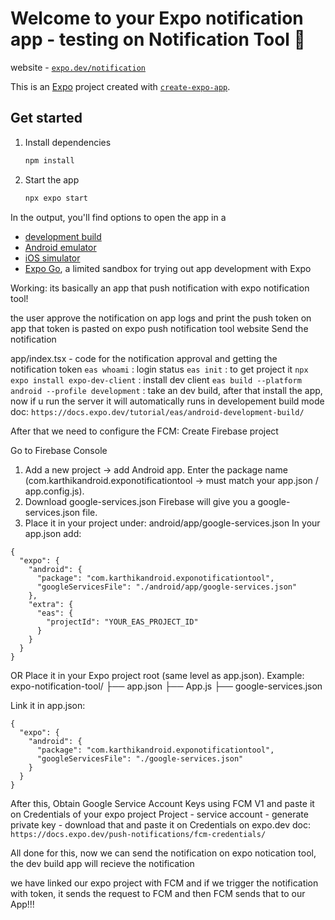 # Welcome to your Expo notification app - testing on Notification Tool 👋

website - [`expo.dev/notification`](https://expo.dev/notifications)

This is an [Expo](https://expo.dev) project created with [`create-expo-app`](https://www.npmjs.com/package/create-expo-app).

## Get started

1. Install dependencies

   ```bash
   npm install
   ```

2. Start the app

   ```bash
   npx expo start
   ```

In the output, you'll find options to open the app in a

- [development build](https://docs.expo.dev/develop/development-builds/introduction/)
- [Android emulator](https://docs.expo.dev/workflow/android-studio-emulator/)
- [iOS simulator](https://docs.expo.dev/workflow/ios-simulator/)
- [Expo Go](https://expo.dev/go), a limited sandbox for trying out app development with Expo


Working: its basically an app that push notification with expo notification tool!

the user approve the notification on app
logs and print the push token on app
that token is pasted on expo push notification tool website
Send the notification

app/index.tsx - code for the notification approval and getting the notification token
`eas whoami` : login status
`eas init` : to get project it
`npx expo install expo-dev-client` : install dev client
`eas build --platform android --profile development` : take an dev build, after that install the app, now if u run the server it will automatically runs in developement build mode
doc: `https://docs.expo.dev/tutorial/eas/android-development-build/`

After that we need to configure the FCM:
Create Firebase project

Go to Firebase Console
1. Add a new project → add Android app.
Enter the package name (com.karthikandroid.exponotificationtool → must match your app.json / app.config.js).
2. Download google-services.json
Firebase will give you a google-services.json file.
3. Place it in your project under:
android/app/google-services.json
In your app.json add:
```
{
  "expo": {
    "android": {
      "package": "com.karthikandroid.exponotificationtool",
      "googleServicesFile": "./android/app/google-services.json"
    },
    "extra": {
      "eas": {
        "projectId": "YOUR_EAS_PROJECT_ID"
      }
    }
  }
}
```
   OR
Place it in your Expo project root (same level as app.json).
Example:
expo-notification-tool/
├── app.json
├── App.js
├── google-services.json 

Link it in app.json:
```
{
  "expo": {
    "android": {
      "package": "com.karthikandroid.exponotificationtool",
      "googleServicesFile": "./google-services.json"
    }
  }
}
```

After this, Obtain Google Service Account Keys using FCM V1 and paste it on Credentials of your expo project
Project - service account - generate private key - download that and paste it on Credentials on expo.dev
doc: `https://docs.expo.dev/push-notifications/fcm-credentials/`

All done for this, now we can send the notification on expo notication tool, the dev build app will recieve the notification

we have linked our expo project with FCM and if we trigger the notification with token, it sends the request to FCM and then FCM sends that to our App!!!
